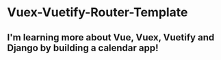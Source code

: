 # Vuex-Vuetify-Router-Template

## I'm learning more about Vue, Vuex, Vuetify and Django by building a calendar app!
